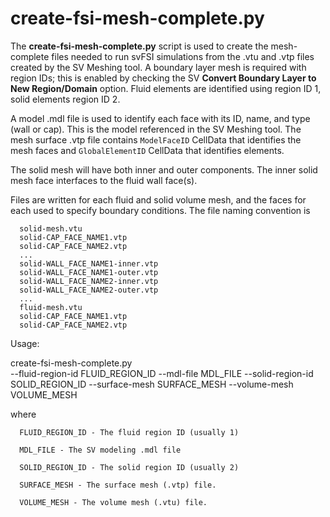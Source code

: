 # create-fsi-mesh-complete.py

The **create-fsi-mesh-complete.py** script is used to create the mesh-complete files needed to run svFSI simulations from the .vtu and .vtp files 
created by the SV Meshing tool. A boundary layer mesh is required with region IDs; this is enabled by checking the SV 
**Convert Boundary Layer to New Region/Domain** option. Fluid elements are identified using region ID 1, solid elements region ID 2.

A model .mdl file is used to identify each face with its ID, name, and type (wall or cap). 
This is the model referenced in the SV Meshing tool. The mesh surface .vtp file contains 
`ModelFaceID` CellData that identifies the mesh faces and `GlobalElementID` CellData that 
identifies elements.

The solid mesh will have both inner and outer components. The inner solid mesh face interfaces 
to the fluid wall face(s).

Files are written for each fluid and solid volume mesh, and the faces for each used to specify boundary
conditions. The file naming convention is

```
  solid-mesh.vtu                
  solid-CAP_FACE_NAME1.vtp      
  solid-CAP_FACE_NAME2.vtp      
  ...
  solid-WALL_FACE_NAME1-inner.vtp       
  solid-WALL_FACE_NAME1-outer.vtp       
  solid-WALL_FACE_NAME2-inner.vtp       
  solid-WALL_FACE_NAME2-outer.vtp       
  ...
  fluid-mesh.vtu
  solid-CAP_FACE_NAME1.vtp      
  solid-CAP_FACE_NAME2.vtp      
```

Usage: 

  create-fsi-mesh-complete.py  
      --fluid-region-id FLUID_REGION_ID 
      --mdl-file MDL_FILE 
      --solid-region-id SOLID_REGION_ID 
      --surface-mesh SURFACE_MESH 
      --volume-mesh VOLUME_MESH

  where

      FLUID_REGION_ID - The fluid region ID (usually 1)

      MDL_FILE - The SV modeling .mdl file    

      SOLID_REGION_ID - The solid region ID (usually 2)

      SURFACE_MESH - The surface mesh (.vtp) file.

      VOLUME_MESH - The volume mesh (.vtu) file.


